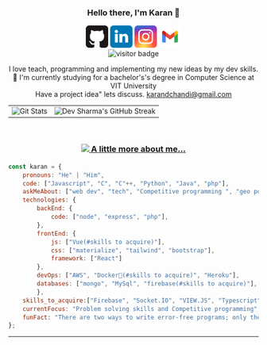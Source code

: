 <h3 align="center">Hello there, I'm Karan 👋</h3>
<p align = 'center'>
<a href = https://github.com/kdsinghcoder target='blank'> <img src=https://github.com/edent/SuperTinyIcons/blob/master/images/svg/github.svg "Dev Sharma" height='45' weight='45' /></a>
<a href = https://www.linkedin.com/in/karandeep-singh-018155157 target='blank'> <img src=https://github.com/edent/SuperTinyIcons/blob/master/images/svg/linkedin.svg height='45' weight='45'/></a> 
<a href = https://www.instagram.com/karandeepsingh_chandi/ target='blank'> <img src=https://github.com/edent/SuperTinyIcons/blob/master/images/svg/instagram.svg height='45' weight='45'/></a>
 <a href = mailto:karandeep.singh2019@vitstudent.ac.in target='blank'> <img src=https://github.com/edent/SuperTinyIcons/blob/master/images/svg/gmail.svg height='45' weight='45'/></a>
<br>
<img src="https://visitor-badge.laobi.icu/badge?page_id=kdsinghcoder.kdsinghcoder" alt="visitor badge"/>
</p>
<p align="center">
  I love teach, programming and implementing my new ideas by my dev skills.
  <br>
  🔬 I'm currently studying for a bachelor's's degree in Computer Science at VIT University
  <br>
  Have a project idea" lets discuss. <a href = mailto:karandchandi@gmail.com target='blank'>karandchandi@gmail.com</a>
</p>
<table>
		<a align="center" href="https://github.com/cryptus-neoxys">
		<tr>
			<td>					
				<img width="100%" height="auto" src="https://github-readme-stats.vercel.app/api?username=kdsinghcoder&show_icons=true&hide_border=false&theme=tokyonight&count_private=true&include_all_commits=false" alt="Git Stats" />
			</td>
			<td>
				<img width="100%" height="auto" src="https://github-readme-streak-stats.herokuapp.com/?user=kdsinghcoder&theme=tokyonight" alt="Dev Sharma's GitHub Streak" />
			</td>
		</tr>
	</table>
<br>


### <img src="https://media.giphy.com/media/VgCDAzcKvsR6OM0uWg/giphy.gif" width="50"> A little more about me...  

```javascript
const karan = {
    pronouns: "He" | "Him",
    code: ["Javascript", "C", "C"++, "Python", "Java", "php"],
    askMeAbout: ["web dev", "tech", "Competitive programming ", "geo politics"],
    technologies: {
        backEnd: {
            code: ["node", "express", "php"],
        },
        frontEnd: {
            js: ["Vue(#skills to acquire)"],
            css: ["materialize", "tailwind", "bootstrap"],
            framework: ["React"]
        },
        devOps: ["AWS", "Docker🐳(#skills to acquire)", "Heroku"],
        databases: ["mongo", "MySql", "firebase(#skills to acquire)"],
        },
    skills_to_acquire:["Firebase", "Socket.IO", "VIEW.JS", "Typescript", "Next.js"],
    currentFocus: "Problem solving skills and Competitive programming",
    funFact: "There are two ways to write error-free programs; only the third one works"
};
```

<hr>
